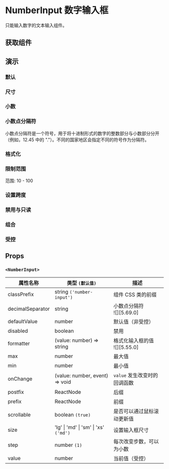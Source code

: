 # NumberInput 数字输入框

只能输入数字的文本输入组件。

## 获取组件

<!--{include:<import-guide>}-->

## 演示

### 默认

<!--{include:`basic.md`}-->

### 尺寸

<!--{include:`size.md`}-->

### 小数

<!--{include:`decimals.md`}-->

### 小数点分隔符

小数点分隔符是一个符号，用于将十进制形式的数字的整数部分与小数部分分开（例如，12.45 中的 "."）。不同的国家地区会指定不同的符号作为分隔符。

<!--{include:`decimal-separator.md`}-->

### 格式化

<!--{include:`formatter.md`}-->

### 限制范围

范围: 10 - 100

<!--{include:`max-min.md`}-->

### 设置跨度

<!--{include:`step.md`}-->

### 禁用与只读

<!--{include:`disabled.md`}-->

### 组合

<!--{include:`combination.md`}-->

### 受控

<!--{include:`controlled.md`}-->

## Props

### `<NumberInput>`

| 属性名称         | 类型 `(默认值)`                       | 描述                             |
| ---------------- | ------------------------------------- | -------------------------------- |
| classPrefix      | string `('number-input')`             | 组件 CSS 类的前缀                |
| decimalSeparator | string                                | 小数点分隔符<br/>![][5.69.0]     |
| defaultValue     | number                                | 默认值（非受控）                 |
| disabled         | boolean                               | 禁用                             |
| formatter        | (value: number) => string             | 格式化输入框的值<br/>![][5.55.0] |
| max              | number                                | 最大值                           |
| min              | number                                | 最小值                           |
| onChange         | (value: number, event) => void        | `value` 发生改变时的回调函数     |
| postfix          | ReactNode                             | 后缀                             |
| prefix           | ReactNode                             | 前缀                             |
| scrollable       | boolean `(true)`                      | 是否可以通过鼠标滚动更新值       |
| size             | 'lg' \| 'md' \| 'sm' \| 'xs' `('md')` | 设置输入框尺寸                   |
| step             | number `(1)`                          | 每次改变步数，可以为小数         |
| value            | number                                | 当前值（受控）                   |
